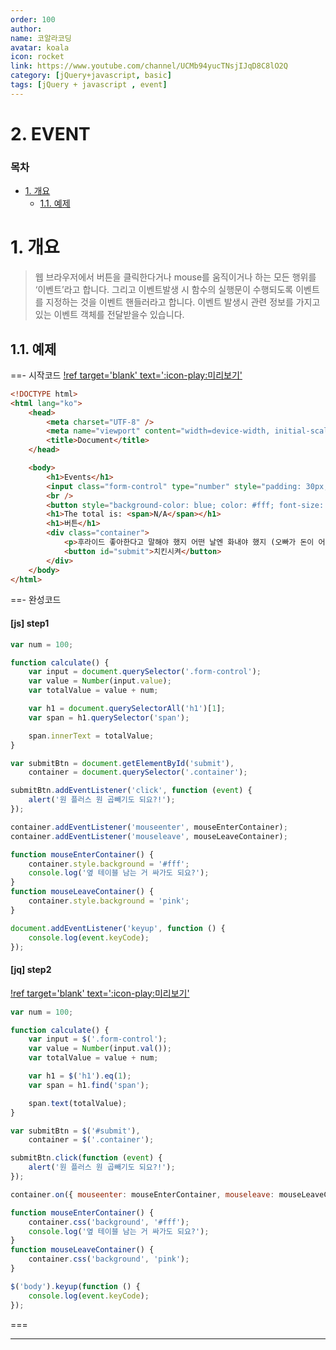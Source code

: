 ```yaml
---
order: 100
author:
name: 코알라코딩
avatar: koala
icon: rocket
link: https://www.youtube.com/channel/UCMb94yucTNsjIJqD8C8lO2Q
category: [jQuery+javascript, basic]
tags: [jQuery + javascript , event]
---
```


# 2. EVENT <!-- omit in toc -->

### 목차 <!-- omit in toc -->

- [1. 개요](#1-개요)
	- [1.1. 예제](#11-예제)

# 1. 개요

> 웹 브라우저에서 버튼을 클릭한다거나 mouse를 움직이거나 하는 모든 행위를 ‘이벤트’라고 합니다.
> 그리고 이벤트발생 시 함수의 실행문이 수행되도록 이벤트를 지정하는 것을 이벤트 핸들러라고 합니다.
> 이벤트 발생시 관련 정보를 가지고 있는 이벤트 객체를 전달받을수 있습니다.

## 1.1. 예제

==- 시작코드
[!ref target='blank' text=':icon-play:미리보기'](./1/2.html)

```html #
<!DOCTYPE html>
<html lang="ko">
	<head>
		<meta charset="UTF-8" />
		<meta name="viewport" content="width=device-width, initial-scale=1.0" />
		<title>Document</title>
	</head>

	<body>
		<h1>Events</h1>
		<input class="form-control" type="number" style="padding: 30px; font-size: 30px; color: blue; border: 1px solid blue" />
		<br />
		<button style="background-color: blue; color: #fff; font-size: 20px">100 더하기</button>
		<h1>The total is: <span>N/A</span></h1>
		<h1>버튼</h1>
		<div class="container">
			<p>후라이드 좋아한다고 말해야 했지 어떤 날엔 화내야 했지 (오빠가 돈이 어디 있다고 양념을 사줘) 우린 데이트하면 후라이드 우리가 매일 먹고 또 먹던 후라이드 근데 오빠 나도 속물 인가봐 양념이라면 눈이 돌아갔지 양념이 오빠의 피 같아 지금은 후라이드 밖에 못 삼켜</p>
			<button id="submit">치킨시켜</button>
		</div>
	</body>
</html>
```

==- 완성코드

#### [js] step1 <!-- omit in toc -->

```js
var num = 100;

function calculate() {
	var input = document.querySelector('.form-control');
	var value = Number(input.value);
	var totalValue = value + num;

	var h1 = document.querySelectorAll('h1')[1];
	var span = h1.querySelector('span');

	span.innerText = totalValue;
}

var submitBtn = document.getElementById('submit'),
	container = document.querySelector('.container');

submitBtn.addEventListener('click', function (event) {
	alert('원 플러스 원 곱빼기도 되요?!');
});

container.addEventListener('mouseenter', mouseEnterContainer);
container.addEventListener('mouseleave', mouseLeaveContainer);

function mouseEnterContainer() {
	container.style.background = '#fff';
	console.log('옆 테이블 남는 거 싸가도 되요?');
}
function mouseLeaveContainer() {
	container.style.background = 'pink';
}

document.addEventListener('keyup', function () {
	console.log(event.keyCode);
});
```

#### [jq] step2 <!-- omit in toc -->

[!ref target='blank' text=':icon-play:미리보기'](./1/2q.html)

```js
var num = 100;

function calculate() {
	var input = $('.form-control');
	var value = Number(input.val());
	var totalValue = value + num;

	var h1 = $('h1').eq(1);
	var span = h1.find('span');

	span.text(totalValue);
}

var submitBtn = $('#submit'),
	container = $('.container');

submitBtn.click(function (event) {
	alert('원 플러스 원 곱빼기도 되요?!');
});

container.on({ mouseenter: mouseEnterContainer, mouseleave: mouseLeaveContainer });

function mouseEnterContainer() {
	container.css('background', '#fff');
	console.log('옆 테이블 남는 거 싸가도 되요?');
}
function mouseLeaveContainer() {
	container.css('background', 'pink');
}

$('body').keyup(function () {
	console.log(event.keyCode);
});
```

===

---
